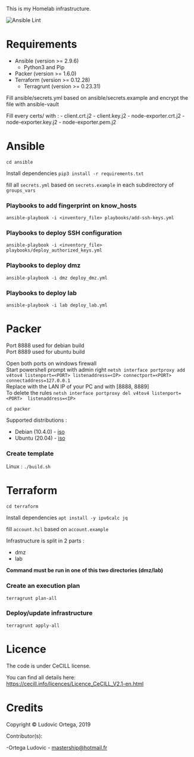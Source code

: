 This is my Homelab infrastructure.

![Ansible Lint](https://github.com/M0NsTeRRR/Homelab-infra/workflows/Ansible%20Lint/badge.svg)

# Requirements

- Ansible (version >= 2.9.6)
	- Python3 and Pip
- Packer (version >= 1.6.0)
- Terraform (version >= 0.12.28)
	- Terragrunt (version >= 0.23.31)

Fill ansible/secrets.yml based on ansible/secrets.example and encrypt the file with ansible-vault

Fill every certs/<folder> with :
	- client.crt.j2
	- client.key.j2
	- node-exporter.crt.j2
	- node-exporter.key.j2
	- node-exporter.pem.j2

# Ansible
`cd ansible`  

Install dependencies `pip3 install -r requirements.txt`

fill all `secrets.yml` based on `secrets.example` in each subdirectory of `groups_vars`

### Playbooks to add fingerprint on know_hosts
`ansible-playbook -i <inventory_file> playbooks/add-ssh-keys.yml`  

### Playbooks to deploy SSH configuration
`ansible-playbook -i <inventory_file> playbooks/deploy_authorized_keys.yml`  

### Playbooks to deploy dmz
`ansible-playbook -i dmz deploy_dmz.yml`

### Playbooks to deploy lab
`ansible-playbook -i lab deploy_lab.yml`

# Packer
Port 8888 used for debian build  
Port 8889 used for ubuntu build  

Open both ports on windows firewall  
Start powershell prompt with admin right `netsh interface portproxy add v4tov4 listenport=<PORT> listenaddress=<IP> connectport=<PORT> connectaddress=127.0.0.1`  
Replace <IP> with the LAN IP of your PC and <PORT> with [8888, 8889]  
To delete the rules `netsh interface portproxy del v4tov4 listenport=<PORT>  listenaddress=<IP>`  

`cd packer`

Supported distributions :
- Debian (10.4.0) - [iso](https://cdimage.debian.org/debian-cd/current/amd64/iso-cd/debian-10.4.0-amd64-netinst.iso)  
- Ubuntu (20.04) - [iso](http://cdimage.ubuntu.com/ubuntu-server/daily/current/focal-legacy-server-amd64.iso)

### Create template
Linux : `./build.sh`  

# Terraform
`cd terraform`  

Install dependencies `apt install -y ipv6calc jq`

fill `account.hcl` based on `account.example`

Infrastructure is split in 2 parts :  
- dmz
- lab

**Command must be run in one of this two directories (dmz/lab)**

### Create an execution plan
`terragrunt plan-all`

### Deploy/update infrastructure
`terragrunt apply-all`

# Licence

The code is under CeCILL license.

You can find all details here: https://cecill.info/licences/Licence_CeCILL_V2.1-en.html

# Credits

Copyright © Ludovic Ortega, 2019

Contributor(s):

-Ortega Ludovic - mastership@hotmail.fr